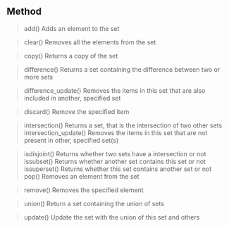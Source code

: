 ## Method	        	        

> add()	 	            Adds an element to the set

> clear()	 	            Removes all the elements from the set

> copy()	 	            Returns a copy of the set

> difference()	        Returns a set containing the difference between two or more sets

> difference_update()	    Removes the items in this set that are also included in another, specified set

> discard()	 	        Remove the specified item

> intersection()	    	Returns a set, that is the intersection of two other sets
> intersection_update()	Removes the items in this set that are not present in other, specified set(s)

> isdisjoint()	 	    Returns whether two sets have a intersection or not
> issubset()              Returns whether another set contains this set or not
> issuperset()	        Returns whether this set contains another set or not
> pop()	 	            Removes an element from the set

> remove()	 	        Removes the specified element

> union()	            	Return a set containing the union of sets

> update()	        	Update the set with the union of this set and others